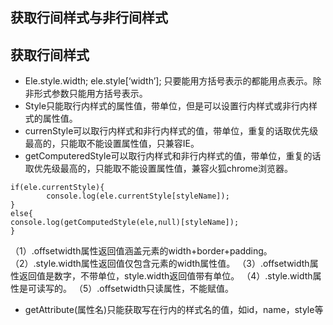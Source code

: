 ## 获取行间样式与非行间样式
## 获取行间样式
- Ele.style.width; ele.style[‘width’]; 只要能用方括号表示的都能用点表示。除非形式参数只能用方括号表示。
- Style只能取行内样式的属性值，带单位，但是可以设置行内样式或非行内样式的属性值。
- currenStyle可以取行内样式和非行内样式的值，带单位，重复的话取优先级最高的，只能取不能设置属性值，只兼容IE。
- getComputeredStyle可以取行内样式和非行内样式的值，带单位，重复的话取优先级最高的，只能取不能设置属性值，兼容火狐chrome浏览器。
```
if(ele.currentStyle){
		console.log(ele.currentStyle[styleName]);
}
else{
console.log(getComputedStyle(ele,null)[styleName]);
}
```
（1）.offsetwidth属性返回值涵盖元素的width+border+padding。
（2）.style.width属性返回值仅包含元素的width属性值。
（3）.offsetwidth属性返回值是数字，不带单位，style.width返回值带有单位。
（4）.style.width属性是可读写的。
（5）.offsetwidth只读属性，不能赋值。
- getAttribute(属性名)只能获取写在行内的样式名的值，如id，name，style等
